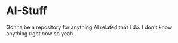 # AI-Stuff

Gonna be a repository for anything AI related that I do. I don't know anything right now so yeah. 